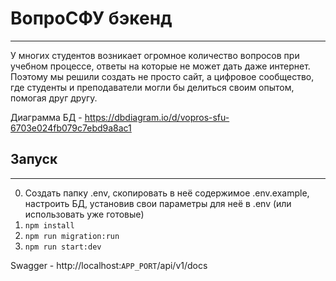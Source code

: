 # ВопроСФУ бэкенд

---
У многих студентов возникает огромное
количество вопросов при учебном процессе,
ответы на которые не может дать даже интернет.
Поэтому мы решили создать не просто сайт,
а цифровое сообщество, где студенты и преподаватели
могли бы делиться своим опытом, помогая друг другу.

Диаграмма БД - https://dbdiagram.io/d/vopros-sfu-6703e024fb079c7ebd9a8ac1

## Запуск

---
0. Создать папку .env, скопировать в неё содержимое .env.example, настроить БД, установив свои параметры для неё в .env (или использовать уже готовые)
1. ``npm install``
2. ``npm run migration:run``
3. ``npm run start:dev``

Swagger - http://localhost:`APP_PORT`/api/v1/docs

